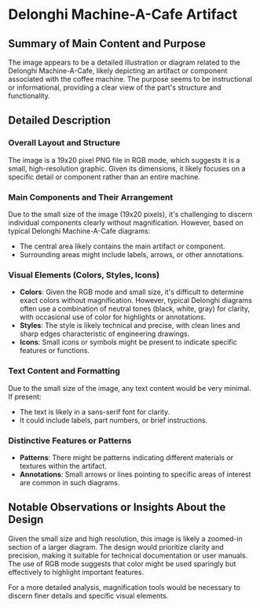 # Delonghi Machine-A-Cafe Artifact

## Summary of Main Content and Purpose

The image appears to be a detailed illustration or diagram related to the Delonghi Machine-A-Cafe, likely depicting an artifact or component associated with the coffee machine. The purpose seems to be instructional or informational, providing a clear view of the part's structure and functionality.

## Detailed Description

### Overall Layout and Structure
The image is a 19x20 pixel PNG file in RGB mode, which suggests it is a small, high-resolution graphic. Given its dimensions, it likely focuses on a specific detail or component rather than an entire machine.

### Main Components and Their Arrangement
Due to the small size of the image (19x20 pixels), it's challenging to discern individual components clearly without magnification. However, based on typical Delonghi Machine-A-Cafe diagrams:
- The central area likely contains the main artifact or component.
- Surrounding areas might include labels, arrows, or other annotations.

### Visual Elements (Colors, Styles, Icons)
- **Colors**: Given the RGB mode and small size, it's difficult to determine exact colors without magnification. However, typical Delonghi diagrams often use a combination of neutral tones (black, white, gray) for clarity, with occasional use of color for highlights or annotations.
- **Styles**: The style is likely technical and precise, with clean lines and sharp edges characteristic of engineering drawings.
- **Icons**: Small icons or symbols might be present to indicate specific features or functions.

### Text Content and Formatting
Due to the small size of the image, any text content would be very minimal. If present:
- The text is likely in a sans-serif font for clarity.
- It could include labels, part numbers, or brief instructions.

### Distinctive Features or Patterns
- **Patterns**: There might be patterns indicating different materials or textures within the artifact.
- **Annotations**: Small arrows or lines pointing to specific areas of interest are common in such diagrams.

## Notable Observations or Insights About the Design

Given the small size and high resolution, this image is likely a zoomed-in section of a larger diagram. The design would prioritize clarity and precision, making it suitable for technical documentation or user manuals. The use of RGB mode suggests that color might be used sparingly but effectively to highlight important features.

For a more detailed analysis, magnification tools would be necessary to discern finer details and specific visual elements.